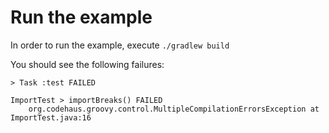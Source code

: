 # Run the example
In order to run the example, execute `./gradlew build`

You should see the following failures:
```
> Task :test FAILED

ImportTest > importBreaks() FAILED
    org.codehaus.groovy.control.MultipleCompilationErrorsException at ImportTest.java:16

```
